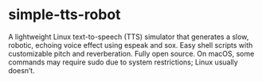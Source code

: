# simple-tts-robot
A lightweight Linux text-to-speech (TTS) simulator that generates a slow, robotic, echoing voice effect using espeak and sox. Easy shell scripts with customizable pitch and reverberation. Fully open source. On macOS, some commands may require sudo due to system restrictions; Linux usually doesn’t.

